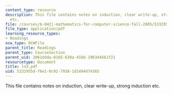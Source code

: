 ```yaml
---
content_type: resource
description: This file contains notes on induction, clear write-up, strong induction
  etc.
file: /courses/6-042j-mathematics-for-computer-science-fall-2005/5332955df6e10c9279381d1494d74365_ln3.pdf
file_type: application/pdf
learning_resource_types:
- Readings
ocw_type: OCWFile
parent_title: Readings
parent_type: CourseSection
parent_uid: 2061ddda-0165-630a-41b6-196344561f21
resourcetype: Document
title: ln3.pdf
uid: 5332955d-f6e1-0c92-7938-1d1494d74365
---
```

This file contains notes on induction, clear write-up, strong induction etc.

